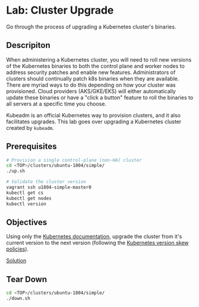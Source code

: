 # Lab: Cluster Upgrade

Go through the process of upgrading a Kubernetes cluster's binaries.

## Descripiton

When administering a Kubernetes cluster, you will need to roll new versions of
the Kubernetes binaries to both the control plane and worker nodes to address
security patches and enable new features. Administrators of clusters should
continually patch k8s binaries when they are available. There are myriad ways
to do this depending on how your cluster was provisioned. Cloud providers
(AKS/GKE/EKS) will either automatically update these binaries or have a "click
a button" feature to roll the binaries to all servers at a specific time you
choose.

Kubeadm is an official Kubernetes way to provision clusters, and it also
facilitates upgrades. This lab goes over upgrading a Kubernetes cluster
created by `kubeadm`.

## Prerequisites

```sh
# Provision a single control-plane (non-HA) cluster
cd <TOP>/clusters/ubuntu-1804/simple/
./up.sh

# Validate the cluster version
vagrant ssh u1804-simple-master0
kubectl get cs
kubectl get nodes
kubectl version
```

## Objectives

Using only the [Kubernetes documentation](https://kubernetes.io/docs/tasks/administer-cluster/kubeadm/kubeadm-upgrade/),
upgrade the cluster from it's current version to the next version (following the
[Kubernetes version skew policies](https://kubernetes.io/docs/setup/release/version-skew-policy/)).

[Solution](./solution/README.md)

## Tear Down

```sh
cd <TOP>/clusters/ubuntu-1804/simple/
./down.sh
```
